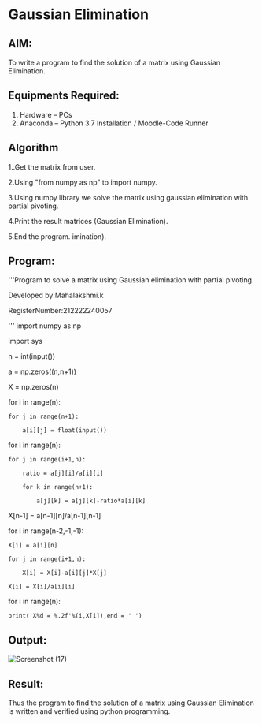 # Gaussian Elimination

## AIM:
To write a program to find the solution of a matrix using Gaussian Elimination.

## Equipments Required:
1. Hardware – PCs
2. Anaconda – Python 3.7 Installation / Moodle-Code Runner

## Algorithm

1..Get the matrix from user.

2.Using "from numpy as np" to import numpy.

3.Using numpy library we solve the matrix using gaussian elimination with partial pivoting.

4.Print the result matrices (Gaussian Elimination).

5.End the program. imination).

## Program:

'''Program to solve a matrix using Gaussian elimination with partial pivoting.

Developed by:Mahalakshmi.k 

RegisterNumber:212222240057 

'''
import numpy as np

import sys

n = int(input())

a = np.zeros((n,n+1))

X = np.zeros(n)

for i in range(n): 

    for j in range(n+1):
    
        a[i][j] = float(input())
        
for i in range(n):

    for j in range(i+1,n):
    
        ratio = a[j][i]/a[i][i]
        
        for k in range(n+1):
        
            a[j][k] = a[j][k]-ratio*a[i][k]
            
X[n-1] = a[n-1][n]/a[n-1][n-1]

for i in range(n-2,-1,-1):

    X[i] = a[i][n]
    
    for j in range(i+1,n):
    
        X[i] = X[i]-a[i][j]*X[j]
        
    X[i] = X[i]/a[i][i]
    
for i in range(n):

    print('X%d = %.2f'%(i,X[i]),end = ' ')
    

## Output:

![Screenshot (17)](https://github.com/maha712/Gaussian/assets/121156360/cf68d5ba-a8f0-4e36-99e0-e37aa865983c)


## Result:
Thus the program to find the solution of a matrix using Gaussian Elimination is written and verified using python programming.

